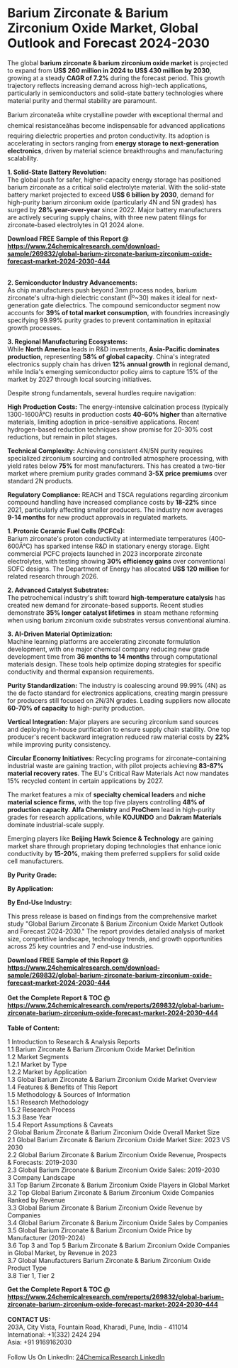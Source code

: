 <h1>Barium Zirconate &amp; Barium Zirconium Oxide Market, Global Outlook and Forecast 2024-2030</h1><p>The global <strong>barium zirconate &amp; barium zirconium oxide market</strong> is projected to expand from <strong>US$ 260 million in 2024 to US$ 430 million by 2030</strong>, growing at a steady <strong>CAGR of 7.2%</strong> during the forecast period. This growth trajectory reflects increasing demand across high-tech applications, particularly in semiconductors and solid-state battery technologies where material purity and thermal stability are paramount.</p><p>Barium zirconateâa white crystalline powder with exceptional thermal and chemical resistanceâhas become indispensable for advanced applications requiring dielectric properties and proton conductivity. Its adoption is accelerating in sectors ranging from <strong>energy storage to next-generation electronics</strong>, driven by material science breakthroughs and manufacturing scalability.</p><p><strong>1. Solid-State Battery Revolution:</strong><br>
The global push for safer, higher-capacity energy storage has positioned barium zirconate as a critical solid electrolyte material. With the solid-state battery market projected to exceed <strong>US$ 6 billion by 2030</strong>, demand for high-purity barium zirconium oxide (particularly 4N and 5N grades) has surged by <strong>28% year-over-year</strong> since 2022. Major battery manufacturers are actively securing supply chains, with three new patent filings for zirconate-based electrolytes in Q1 2024 alone.</p><div><b>Download FREE Sample of this Report @ 
            <a href="https://www.24chemicalresearch.com/download-sample/269832/global-barium-zirconate-barium-zirconium-oxide-forecast-market-2024-2030-444">
            https://www.24chemicalresearch.com/download-sample/269832/global-barium-zirconate-barium-zirconium-oxide-forecast-market-2024-2030-444</a></b></div><br><p><strong>2. Semiconductor Industry Advancements:</strong><br>
As chip manufacturers push beyond 3nm process nodes, barium zirconate's ultra-high dielectric constant (Îº~30) makes it ideal for next-generation gate dielectrics. The compound semiconductor segment now accounts for <strong>39% of total market consumption</strong>, with foundries increasingly specifying 99.99% purity grades to prevent contamination in epitaxial growth processes.</p><p><strong>3. Regional Manufacturing Ecosystems:</strong><br>
While <strong>North America</strong> leads in R&amp;D investments, <strong>Asia-Pacific dominates production</strong>, representing <strong>58% of global capacity</strong>. China's integrated electronics supply chain has driven <strong>12% annual growth</strong> in regional demand, while India's emerging semiconductor policy aims to capture 15% of the market by 2027 through local sourcing initiatives.</p><p>Despite strong fundamentals, several hurdles require navigation:</p><p><strong>High Production Costs:</strong> The energy-intensive calcination process (typically 1300-1600Â°C) results in production costs <strong>40-60% higher</strong> than alternative materials, limiting adoption in price-sensitive applications. Recent hydrogen-based reduction techniques show promise for 20-30% cost reductions, but remain in pilot stages.</p><p><strong>Technical Complexity:</strong> Achieving consistent 4N/5N purity requires specialized zirconium sourcing and controlled atmosphere processing, with yield rates below <strong>75%</strong> for most manufacturers. This has created a two-tier market where premium purity grades command <strong>3-5X price premiums</strong> over standard 2N products.</p><p><strong>Regulatory Compliance:</strong> REACH and TSCA regulations regarding zirconium compound handling have increased compliance costs by <strong>18-22%</strong> since 2021, particularly affecting smaller producers. The industry now averages <strong>9-14 months</strong> for new product approvals in regulated markets.</p><p><strong>1. Protonic Ceramic Fuel Cells (PCFCs):</strong><br>
Barium zirconate's proton conductivity at intermediate temperatures (400-600Â°C) has sparked intense R&amp;D in stationary energy storage. Eight commercial PCFC projects launched in 2023 incorporate zirconate electrolytes, with testing showing <strong>30% efficiency gains</strong> over conventional SOFC designs. The Department of Energy has allocated <strong>US$ 120 million</strong> for related research through 2026.</p><p><strong>2. Advanced Catalyst Substrates:</strong><br>
The petrochemical industry's shift toward <strong>high-temperature catalysis</strong> has created new demand for zirconate-based supports. Recent studies demonstrate <strong>35% longer catalyst lifetimes</strong> in steam methane reforming when using barium zirconium oxide substrates versus conventional alumina.</p><p><strong>3. AI-Driven Material Optimization:</strong><br>
Machine learning platforms are accelerating zirconate formulation development, with one major chemical company reducing new grade development time from <strong>36 months to 14 months</strong> through computational materials design. These tools help optimize doping strategies for specific conductivity and thermal expansion requirements.</p><p><strong>Purity Standardization:</strong> The industry is coalescing around 99.99% (4N) as the de facto standard for electronics applications, creating margin pressure for producers still focused on 2N/3N grades. Leading suppliers now allocate <strong>60-70% of capacity</strong> to high-purity production.</p><p><strong>Vertical Integration:</strong> Major players are securing zirconium sand sources and deploying in-house purification to ensure supply chain stability. One top producer's recent backward integration reduced raw material costs by <strong>22%</strong> while improving purity consistency.</p><p><strong>Circular Economy Initiatives:</strong> Recycling programs for zirconate-containing industrial waste are gaining traction, with pilot projects achieving <strong>83-87% material recovery rates</strong>. The EU's Critical Raw Materials Act now mandates 15% recycled content in certain applications by 2027.</p><p>The market features a mix of <strong>specialty chemical leaders</strong> and <strong>niche material science firms</strong>, with the top five players controlling <strong>48% of production capacity</strong>. <strong>Alfa Chemistry</strong> and <strong>ProChem</strong> lead in high-purity grades for research applications, while <strong>KOJUNDO</strong> and <strong>Dakram Materials</strong> dominate industrial-scale supply.</p><p>Emerging players like <strong>Beijing Hawk Science &amp; Technology</strong> are gaining market share through proprietary doping technologies that enhance ionic conductivity by <strong>15-20%</strong>, making them preferred suppliers for solid oxide cell manufacturers.</p><p><strong>By Purity Grade:</strong></p><p><strong>By Application:</strong></p><p><strong>By End-Use Industry:</strong></p><p>This press release is based on findings from the comprehensive market study "Global Barium Zirconate &amp; Barium Zirconium Oxide Market Outlook and Forecast 2024-2030." The report provides detailed analysis of market size, competitive landscape, technology trends, and growth opportunities across 25 key countries and 7 end-use industries.</p><div><b>Download FREE Sample of this Report @ 
            <a href="https://www.24chemicalresearch.com/download-sample/269832/global-barium-zirconate-barium-zirconium-oxide-forecast-market-2024-2030-444">
            https://www.24chemicalresearch.com/download-sample/269832/global-barium-zirconate-barium-zirconium-oxide-forecast-market-2024-2030-444</a></b></div><br><div><b>Get the Complete Report & TOC @ 
            <a href="https://www.24chemicalresearch.com/reports/269832/global-barium-zirconate-barium-zirconium-oxide-forecast-market-2024-2030-444">
            https://www.24chemicalresearch.com/reports/269832/global-barium-zirconate-barium-zirconium-oxide-forecast-market-2024-2030-444</a></b></div><br>
            <b>Table of Content:</b><p>1 Introduction to Research & Analysis Reports<br />
    1.1 Barium Zirconate & Barium Zirconium Oxide Market Definition<br />
    1.2 Market Segments<br />
        1.2.1 Market by Type<br />
        1.2.2 Market by Application<br />
    1.3 Global Barium Zirconate & Barium Zirconium Oxide Market Overview<br />
    1.4 Features & Benefits of This Report<br />
    1.5 Methodology & Sources of Information<br />
        1.5.1 Research Methodology<br />
        1.5.2 Research Process<br />
        1.5.3 Base Year<br />
        1.5.4 Report Assumptions & Caveats<br />
2 Global Barium Zirconate & Barium Zirconium Oxide Overall Market Size<br />
    2.1 Global Barium Zirconate & Barium Zirconium Oxide Market Size: 2023 VS 2030<br />
    2.2 Global Barium Zirconate & Barium Zirconium Oxide Revenue, Prospects & Forecasts: 2019-2030<br />
    2.3 Global Barium Zirconate & Barium Zirconium Oxide Sales: 2019-2030<br />
3 Company Landscape<br />
    3.1 Top Barium Zirconate & Barium Zirconium Oxide Players in Global Market<br />
    3.2 Top Global Barium Zirconate & Barium Zirconium Oxide Companies Ranked by Revenue<br />
    3.3 Global Barium Zirconate & Barium Zirconium Oxide Revenue by Companies<br />
    3.4 Global Barium Zirconate & Barium Zirconium Oxide Sales by Companies<br />
    3.5 Global Barium Zirconate & Barium Zirconium Oxide Price by Manufacturer (2019-2024)<br />
    3.6 Top 3 and Top 5 Barium Zirconate & Barium Zirconium Oxide Companies in Global Market, by Revenue in 2023<br />
    3.7 Global Manufacturers Barium Zirconate & Barium Zirconium Oxide Product Type<br />
    3.8 Tier 1, Tier 2</p><div><b>Get the Complete Report & TOC @ 
            <a href="https://www.24chemicalresearch.com/reports/269832/global-barium-zirconate-barium-zirconium-oxide-forecast-market-2024-2030-444">
            https://www.24chemicalresearch.com/reports/269832/global-barium-zirconate-barium-zirconium-oxide-forecast-market-2024-2030-444</a></b></div><br><b>CONTACT US:</b><br>
            203A, City Vista, Fountain Road, Kharadi, Pune, India - 411014<br>
            International: +1(332) 2424 294<br>
            Asia: +91 9169162030 <br><br>
            Follow Us On LinkedIn: <a href="https://www.linkedin.com/company/24chemicalresearch/">24ChemicalResearch LinkedIn</a>